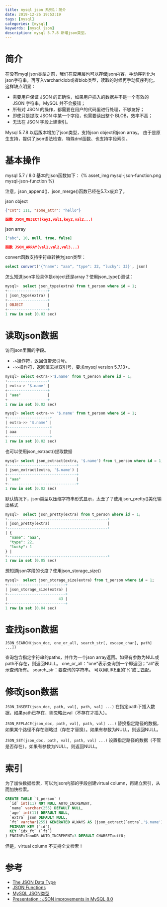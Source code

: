 ```yaml
---
title: mysql json 系列1：简介
date: 2019-12-26 19:53:19
tags: [mysql]
categories: [mysql]
keywords: [mysql json]
description: mysql 5.7.8 新增json类型。
---
```


# 简介

在没有myql json类型之前，我们在应用层也可以存储json内容，手动序列化为json字符串，再写入varchar/clob或者blob类型，读取的时候再手动反序列化。
这样缺点明显：
- 需要用户保证 JSON 的正确性，如果用户插入的数据并不是一个有效的 JSON 字符串，MySQL 并不会报错；
- 所有对 JSON 的操作，都需要在用户的代码里进行处理，不够友好；
- 即使只是提取 JSON 中某一个字段，也需要读出整个 BLOB，效率不高；
- 无法在 JSON 字段上建索引。
<!-- more -->

Mysql 5.7.8 以后版本增加了json类型，支持json object和json array。
由于是原生支持，提供了json语法检查、特殊dml函数、也支持字段索引。

# 基本操作

mysql 5.7 / 8.0 基本的json函数如下：
{% asset_img mysql-json-function.png mysql-json-function %}

注意，json_append()、json_merge()函数已经在5.7.x废弃了。


json object
```json
{"cnt": 111, "some_attr": "hello"}

函数 JSON_OBJECT(key1,val1,key2,val2...)
```

json array
```json
["abc", 10, null, true, false]

函数 JSON_ARRAY(val1,val2,val3...)
```

convert函数支持字符串转换为json类型：
```sql
select convert('{"name": "aaa", "type": 22, "lucky": 33}', json)
```

怎么知道json字段具体是object还是array？使用json_type()测试：
```sql
mysql>  select json_type(extra) from t_person where id = 1;
+------------------+
| json_type(extra) |
+------------------+
| OBJECT           |
+------------------+
1 row in set (0.03 sec)
```

# 读取json数据


访问json里面的字段。
- `->`操作符，返回值带双引号。
- `->>`操作符，返回值去掉双引号，要求mysql version 5.7.13+。
```sql
mysql> select extra->'$.name' from t_person where id = 1;
+------------------+
| extra-> '$.name' |
+------------------+
| "aaa"            |
+------------------+
1 row in set (0.02 sec)

mysql> select extra->> '$.name' from t_person where id = 1;
+-------------------+
| extra->> '$.name' |
+-------------------+
| aaa               |
+-------------------+
1 row in set (0.02 sec)
```

也可以使用json_extract()提取数据
```sql
mysql> select json_extract(extra, '$.name') from t_person where id = 1;
+-------------------------------+
| json_extract(extra, '$.name') |
+-------------------------------+
| "aaa"                         |
+-------------------------------+
1 row in set (0.02 sec)
```

默认情况下，json类型以压缩字符串形式显示，太丑了？使用json_pretty()美化输出格式
```sql
mysql>  select json_pretty(extra) from t_person where id = 1;
+---------------------------------------------+
| json_pretty(extra)                          |
+---------------------------------------------+
| {
  "name": "aaa",
  "type": 22,
  "lucky": 1
} |
+---------------------------------------------+
1 row in set (0.05 sec)
```

想知道json字段的长度？使用json_storage_size()
```sql
mysql>  select json_storage_size(extra) from t_person where id = 1;
+--------------------------+
| json_storage_size(extra) |
+--------------------------+
|                       43 |
+--------------------------+
1 row in set (0.04 sec)
```

# 查找json数据

```
JSON_SEARCH(json_doc, one_or_all, search_str[, escape_char[, path] ...])
```
查询包含指定字符串的paths，并作为一个json array返回。如果有参数为NUL或path不存在，则返回NULL。
one_or_all："one"表示查询到一个即返回；"all"表示查询所有。
search_str：要查询的字符串。 可以用LIKE里的'%'或‘_’匹配。

# 修改json数据

`JSON_INSERT(json_doc, path, val[, path, val] ...)`
在指定path下插入数据，如果path已存在，则忽略此val（不存在才插入）。

`JSON_REPLACE(json_doc, path, val[, path, val] ...)`
替换指定路径的数据，如果某个路径不存在则略过（存在才替换）。如果有参数为NULL，则返回NULL。

`JSON_SET(json_doc, path, val[, path, val] ...)`
设置指定路径的数据（不管是否存在）。如果有参数为NULL，则返回NULL。

# 索引

为了加快数据检索，可以为json内部的字段创建virtual column，再建立索引，从而加快检索。
```sql
CREATE TABLE `t_person` (
  `id` int(11) NOT NULL AUTO_INCREMENT,
  `name` varchar(255) DEFAULT NULL,
  `age` int(11) DEFAULT NULL,
  `extra` json DEFAULT NULL,
  `ft` varchar(255) GENERATED ALWAYS AS (json_extract(`extra`,'$.name')) VIRTUAL,
  PRIMARY KEY (`id`),
  KEY `idx_ft` (`ft`)
) ENGINE=InnoDB AUTO_INCREMENT=3 DEFAULT CHARSET=utf8;
```

但是，virtual column 不支持全文检索！

# 参考

- [The JSON Data Type](https://dev.mysql.com/doc/refman/5.7/en/json.html)
- [JSON Functions](https://dev.mysql.com/doc/refman/5.7/en/json-functions.html)
- [MySQL JSON类型](https://www.jianshu.com/p/25161add5e4b)
- [Presentation : JSON improvements in MySQL 8.0](https://mydbops.wordpress.com/2019/02/26/presentation-json-improvements-in-mysql-8-0/)
